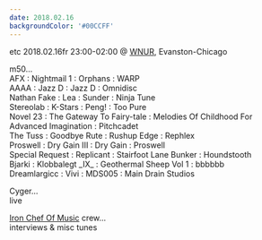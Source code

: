 ```yaml
---
date: 2018.02.16
backgroundColor: '#00CCFF'
---
```


etc 2018.02.16fr 23:00-02:00 @ [WNUR](http://www.wnur.org/), Evanston-Chicago  

m50...  
AFX : Nightmail 1 : Orphans : WARP  
AAAA : Jazz D : Jazz D : Omnidisc  
Nathan Fake : Lea : Sunder : Ninja Tune  
Stereolab : K-Stars : Peng! : Too Pure  
Novel 23 : The Gateway To Fairy-tale : Melodies Of Childhood For Advanced Imagination : Pitchcadet  
The Tuss : Goodbye Rute : Rushup Edge : Rephlex  
Proswell : Dry Gain III : Dry Gain : Proswell  
Special Request : Replicant : Stairfoot Lane Bunker : Houndstooth  
Bjarki : Klobbalegt \_IX\_ : Geothermal Sheep Vol 1 : bbbbbb  
Dreamlargicc : Vivi : MDS005 : Main Drain Studios  

Cyger...  
live  

[Iron Chef Of Music](http://www.ironchefofmusic.ws/) crew...  
interviews & misc tunes